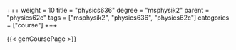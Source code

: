 +++
weight = 10
title = "physics636"
degree = "msphysik2"
parent = "physics62c"
tags = ["msphysik2", "physics636", "physics62c"]
categories = ["course"]
+++

{{< genCoursePage >}}
